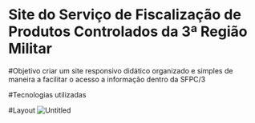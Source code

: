 # Site do Serviço de Fiscalização de Produtos Controlados da 3ª Região Militar
#Objetivo
criar um site responsivo didático organizado e simples de maneira a facilitar o acesso a informação dentro da SFPC/3

#Tecnologias utilizadas

#Layout
![Untitled](https://github.com/user-attachments/assets/8859add8-37d4-418d-9dc4-7599d1445998)

